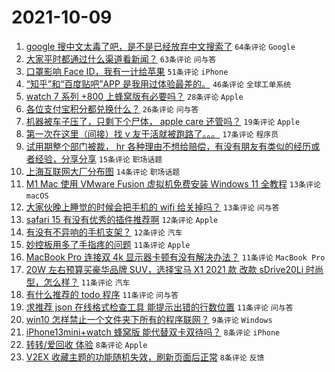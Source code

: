# 2021-10-09

1. [google 搜中文太毒了吧，是不是已经放弃中文搜索了](https://www.v2ex.com/t/806592) `64条评论` `Google`
1. [大家平时都通过什么渠道看新闻？](https://www.v2ex.com/t/806590) `63条评论` `问与答`
1. [口罩影响 Face ID，我有一计给苹果](https://www.v2ex.com/t/806566) `51条评论` `iPhone`
1. [“知乎”和“百度贴吧”APP 是我用过体验最差的。](https://www.v2ex.com/t/806624) `46条评论` `全球工单系统`
1. [watch 7 系列 +800 上蜂窝版有必要吗？](https://www.v2ex.com/t/806595) `28条评论` `Apple`
1. [各位支付宝积分都兑换什么？](https://www.v2ex.com/t/806565) `26条评论` `问与答`
1. [机器被车子压了，只剩下个尸体， apple care 还管吗？](https://www.v2ex.com/t/806574) `19条评论` `Apple`
1. [第一次在这里（间接）找 v 友干活就被跑路了。。。](https://www.v2ex.com/t/806616) `17条评论` `程序员`
1. [试用期整个部门被裁， hr 各种理由不想给赔偿，有没有朋友有类似的经历或者经验，分享分享](https://www.v2ex.com/t/806602) `15条评论` `职场话题`
1. [上海互联网大厂分布图](https://www.v2ex.com/t/806564) `14条评论` `职场话题`
1. [M1 Mac 使用 VMware Fusion 虚拟机免费安装 Windows 11 全教程](https://www.v2ex.com/t/806607) `13条评论` `macOS`
1. [大家伙晚上睡觉的时候会把手机的 wifi 给关掉吗？](https://www.v2ex.com/t/806599) `13条评论` `问与答`
1. [safari 15 有没有优秀的插件推荐啊](https://www.v2ex.com/t/806619) `12条评论` `Apple`
1. [有没有不异响的手机支架？](https://www.v2ex.com/t/806576) `12条评论` `汽车`
1. [妙控板用多了手指疼的问题](https://www.v2ex.com/t/806652) `11条评论` `Apple`
1. [MacBook Pro 连接双 4k 显示器卡顿有没有解决办法？](https://www.v2ex.com/t/806613) `11条评论` `MacBook Pro`
1. [20W 左右预算买豪华品牌 SUV，选择宝马 X1 2021 款 改款 sDrive20Li 时尚型，怎么样？](https://www.v2ex.com/t/806608) `11条评论` `汽车`
1. [有什么推荐的 todo 程序](https://www.v2ex.com/t/806580) `11条评论` `问与答`
1. [求推荐 json 在线格式检查工具 能提示出错的行数位置](https://www.v2ex.com/t/806579) `11条评论` `问与答`
1. [win10 怎样禁止一个文件夹下所有的程序联网？](https://www.v2ex.com/t/806582) `9条评论` `Windows`
1. [iPhone13mini+watch 蜂窝版 能代替双卡双待吗？](https://www.v2ex.com/t/806593) `8条评论` `iPhone`
1. [转转/爱回收 体验](https://www.v2ex.com/t/806587) `8条评论` `Apple`
1. [V2EX 收藏主题的功能随机失效，刷新页面后正常](https://www.v2ex.com/t/806570) `8条评论` `反馈`
